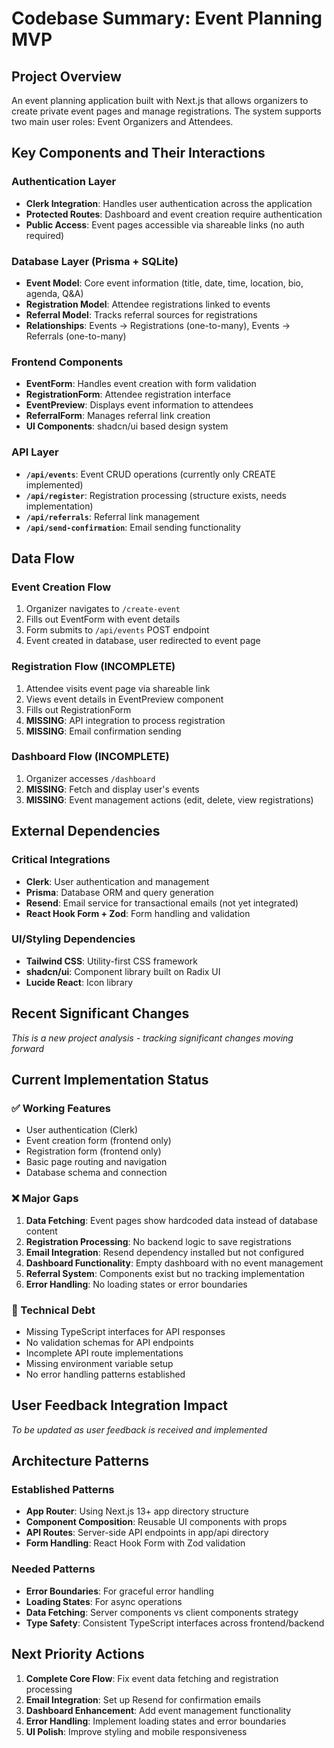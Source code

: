 # Codebase Summary: Event Planning MVP

## Project Overview
An event planning application built with Next.js that allows organizers to create private event pages and manage registrations. The system supports two main user roles: Event Organizers and Attendees.

## Key Components and Their Interactions

### Authentication Layer
- **Clerk Integration**: Handles user authentication across the application
- **Protected Routes**: Dashboard and event creation require authentication
- **Public Access**: Event pages accessible via shareable links (no auth required)

### Database Layer (Prisma + SQLite)
- **Event Model**: Core event information (title, date, time, location, bio, agenda, Q&A)
- **Registration Model**: Attendee registrations linked to events
- **Referral Model**: Tracks referral sources for registrations
- **Relationships**: Events → Registrations (one-to-many), Events → Referrals (one-to-many)

### Frontend Components
- **EventForm**: Handles event creation with form validation
- **RegistrationForm**: Attendee registration interface
- **EventPreview**: Displays event information to attendees
- **ReferralForm**: Manages referral link creation
- **UI Components**: shadcn/ui based design system

### API Layer
- **`/api/events`**: Event CRUD operations (currently only CREATE implemented)
- **`/api/register`**: Registration processing (structure exists, needs implementation)
- **`/api/referrals`**: Referral link management
- **`/api/send-confirmation`**: Email sending functionality

## Data Flow

### Event Creation Flow
1. Organizer navigates to `/create-event`
2. Fills out EventForm with event details
3. Form submits to `/api/events` POST endpoint
4. Event created in database, user redirected to event page

### Registration Flow (INCOMPLETE)
1. Attendee visits event page via shareable link
2. Views event details in EventPreview component
3. Fills out RegistrationForm
4. **MISSING**: API integration to process registration
5. **MISSING**: Email confirmation sending

### Dashboard Flow (INCOMPLETE)
1. Organizer accesses `/dashboard`
2. **MISSING**: Fetch and display user's events
3. **MISSING**: Event management actions (edit, delete, view registrations)

## External Dependencies

### Critical Integrations
- **Clerk**: User authentication and management
- **Prisma**: Database ORM and query generation
- **Resend**: Email service for transactional emails (not yet integrated)
- **React Hook Form + Zod**: Form handling and validation

### UI/Styling Dependencies
- **Tailwind CSS**: Utility-first CSS framework
- **shadcn/ui**: Component library built on Radix UI
- **Lucide React**: Icon library

## Recent Significant Changes
*This is a new project analysis - tracking significant changes moving forward*

## Current Implementation Status

### ✅ Working Features
- User authentication (Clerk)
- Event creation form (frontend only)
- Registration form (frontend only)
- Basic page routing and navigation
- Database schema and connection

### ❌ Major Gaps
1. **Data Fetching**: Event pages show hardcoded data instead of database content
2. **Registration Processing**: No backend logic to save registrations
3. **Email Integration**: Resend dependency installed but not configured
4. **Dashboard Functionality**: Empty dashboard with no event management
5. **Referral System**: Components exist but no tracking implementation
6. **Error Handling**: No loading states or error boundaries

### 🔧 Technical Debt
- Missing TypeScript interfaces for API responses
- No validation schemas for API endpoints
- Incomplete API route implementations
- Missing environment variable setup
- No error handling patterns established

## User Feedback Integration Impact
*To be updated as user feedback is received and implemented*

## Architecture Patterns

### Established Patterns
- **App Router**: Using Next.js 13+ app directory structure
- **Component Composition**: Reusable UI components with props
- **API Routes**: Server-side API endpoints in app/api directory
- **Form Handling**: React Hook Form with Zod validation

### Needed Patterns
- **Error Boundaries**: For graceful error handling
- **Loading States**: For async operations
- **Data Fetching**: Server components vs client components strategy
- **Type Safety**: Consistent TypeScript interfaces across frontend/backend

## Next Priority Actions

1. **Complete Core Flow**: Fix event data fetching and registration processing
2. **Email Integration**: Set up Resend for confirmation emails
3. **Dashboard Enhancement**: Add event management functionality
4. **Error Handling**: Implement loading states and error boundaries
5. **UI Polish**: Improve styling and mobile responsiveness 